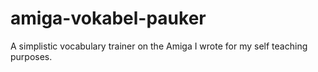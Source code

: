 # amiga-vokabel-pauker
A simplistic vocabulary trainer on the Amiga I wrote for my self teaching purposes.
